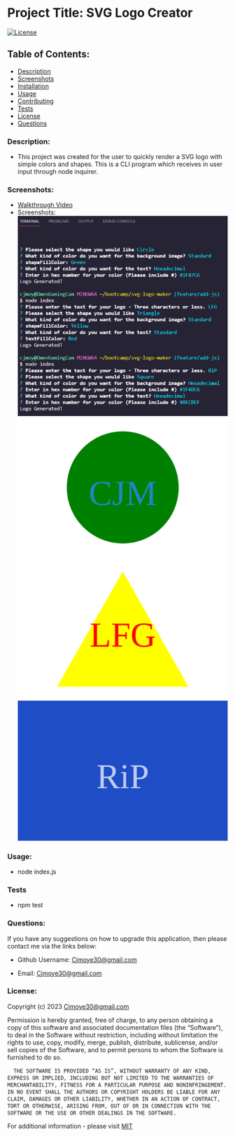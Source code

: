 
  # Project Title: SVG Logo Creator

  [![License](https://img.shields.io/badge/License-MIT-blue.svg)](https://opensource.org/license/mit-0/)

  ## Table of Contents:
  - [Description](#description)
  - [Screenshots](#screenshots)
  - [Installation](#installation)
  - [Usage](#usage)
  - [Contributing](#contributing)
  - [Tests](#tests)
  - [License](#license)
  - [Questions](#questions)
  
  ### Description:

  - This project was created for the user to quickly render a SVG logo with simple colors and shapes. This is a CLI program which receives in user input through node inquirer.

  ### Screenshots: 

  - [Walkthrough Video]()
  - Screenshots:
  ![CLI Interface](/assets/images/SVGCreator-2.png)
  ![Example1 SVG](/assets/images/example1.svg)
  ![Example2 SVG](/assets/images/example2.svg)
  ![Example3 SVG](/assets/images/example3.svg)

  ### Usage:
  - node index.js

  ### Tests
  - npm test

  ### Questions:

  If you have any suggestions on how to upgrade this application, then please contact me via the links below:
  - Github Username: [Cjmoye30@gmail.com](https://github.com/Cjmoye30@gmail.com) 

  - Email: Cjmoye30@gmail.com


  ### License:
  Copyright (c) 2023 Cjmoye30@gmail.com

  Permission is hereby granted, free of charge, to any person obtaining a copy of this software and associated documentation files (the “Software”), to deal in the Software without restriction, including without limitation the rights to use, copy, modify, merge, publish, distribute, sublicense, and/or sell copies of the Software, and to permit persons to whom the Software is furnished to do so.

      THE SOFTWARE IS PROVIDED “AS IS”, WITHOUT WARRANTY OF ANY KIND, EXPRESS OR IMPLIED, INCLUDING BUT NOT LIMITED TO THE WARRANTIES OF MERCHANTABILITY, FITNESS FOR A PARTICULAR PURPOSE AND NONINFRINGEMENT. IN NO EVENT SHALL THE AUTHORS OR COPYRIGHT HOLDERS BE LIABLE FOR ANY CLAIM, DAMAGES OR OTHER LIABILITY, WHETHER IN AN ACTION OF CONTRACT, TORT OR OTHERWISE, ARISING FROM, OUT OF OR IN CONNECTION WITH THE SOFTWARE OR THE USE OR OTHER DEALINGS IN THE SOFTWARE.

  For additional information  - please visit [MIT](https://opensource.org/license/mit-0/)

  